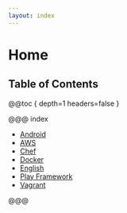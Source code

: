 ```yaml
---
layout: index
---
```

# Home

## Table of Contents

@@toc { depth=1 headers=false }

@@@ index
 
* [Android](android/index.md)
* [AWS](aws/index.md)
* [Chef](chef/index.md)
* [Docker](docker/index.md)
* [English](english/index.md)
* [Play Framework](play/index.md)
* [Vagrant](vagrant/index.md)

@@@
